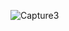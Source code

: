 ![Capture3](https://github.com/Rishiv1000/My-Notes-Using-NODE-MONGODB/assets/114014651/5a130bd5-2e0b-4cca-904d-604b1e8ed2af)
